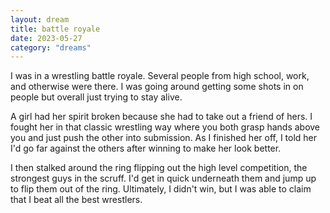 ```yaml
---
layout: dream
title: battle royale
date: 2023-05-27
category: "dreams"
---
```


I was in a wrestling battle royale. Several people from high school, work, and otherwise were there. I was going around getting some shots in on people but overall just trying to stay alive. 

A girl had her spirit broken because she had to take out a friend of hers. I fought her in that classic wrestling way where you both grasp hands above you and just push the other into submission. As I finished her off, I told her I'd go far against the others after winning to make her look better. 

I then stalked around the ring flipping out the high level competition, the strongest guys in the scruff. I'd get in quick underneath them and jump up to flip them out of the ring. Ultimately, I didn't win, but I was able to claim that I beat all the best wrestlers.